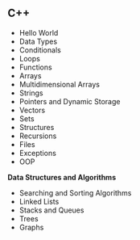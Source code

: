 ## C++

- Hello World
- Data Types
- Conditionals
- Loops
- Functions
- Arrays
- Multidimensional Arrays
- Strings
- Pointers and Dynamic Storage
- Vectors
- Sets
- Structures
- Recursions
- Files
- Exceptions
- OOP

**Data Structures and Algorithms**

- Searching and Sorting Algorithms
- Linked Lists
- Stacks and Queues
- Trees
- Graphs
